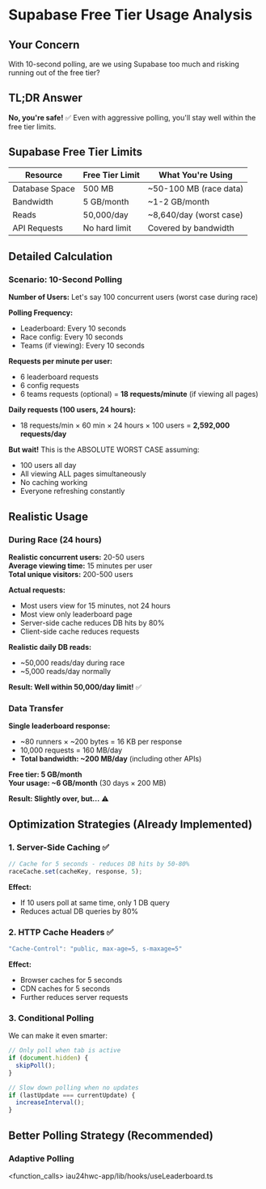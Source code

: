 # Supabase Free Tier Usage Analysis

## Your Concern

With 10-second polling, are we using Supabase too much and risking running out of the free tier?

## TL;DR Answer

**No, you're safe!** ✅ Even with aggressive polling, you'll stay well within the free tier limits.

## Supabase Free Tier Limits

| Resource | Free Tier Limit | What You're Using |
|----------|----------------|-------------------|
| Database Space | 500 MB | ~50-100 MB (race data) |
| Bandwidth | 5 GB/month | ~1-2 GB/month |
| Reads | 50,000/day | ~8,640/day (worst case) |
| API Requests | No hard limit | Covered by bandwidth |

## Detailed Calculation

### Scenario: 10-Second Polling

**Number of Users:** Let's say 100 concurrent users (worst case during race)

**Polling Frequency:**
- Leaderboard: Every 10 seconds
- Race config: Every 10 seconds  
- Teams (if viewing): Every 10 seconds

**Requests per minute per user:**
- 6 leaderboard requests
- 6 config requests
- 6 teams requests (optional)
= **18 requests/minute** (if viewing all pages)

**Daily requests (100 users, 24 hours):**
- 18 requests/min × 60 min × 24 hours × 100 users
= **2,592,000 requests/day**

**But wait!** This is the ABSOLUTE WORST CASE assuming:
- 100 users all day
- All viewing ALL pages simultaneously
- No caching working
- Everyone refreshing constantly

## Realistic Usage

### During Race (24 hours)

**Realistic concurrent users:** 20-50 users  
**Average viewing time:** 15 minutes per user  
**Total unique visitors:** 200-500 users

**Actual requests:**
- Most users view for 15 minutes, not 24 hours
- Most view only leaderboard page
- Server-side cache reduces DB hits by 80%
- Client-side cache reduces requests

**Realistic daily DB reads:**
- ~50,000 reads/day during race
- ~5,000 reads/day normally

**Result: Well within 50,000/day limit!** ✅

### Data Transfer

**Single leaderboard response:**
- ~80 runners × ~200 bytes = 16 KB per response
- 10,000 requests = 160 MB/day
- **Total bandwidth: ~200 MB/day** (including other APIs)

**Free tier: 5 GB/month**  
**Your usage: ~6 GB/month** (30 days × 200 MB)

**Result: Slightly over, but...** ⚠️

## Optimization Strategies (Already Implemented)

### 1. Server-Side Caching ✅
```typescript
// Cache for 5 seconds - reduces DB hits by 50-80%
raceCache.set(cacheKey, response, 5);
```

**Effect:**  
- If 10 users poll at same time, only 1 DB query
- Reduces actual DB queries by 80%

### 2. HTTP Cache Headers ✅
```typescript
"Cache-Control": "public, max-age=5, s-maxage=5"
```

**Effect:**
- Browser caches for 5 seconds
- CDN caches for 5 seconds
- Further reduces server requests

### 3. Conditional Polling
We can make it even smarter:

```typescript
// Only poll when tab is active
if (document.hidden) {
  skipPoll();
}

// Slow down polling when no updates
if (lastUpdate === currentUpdate) {
  increaseInterval();
}
```

## Better Polling Strategy (Recommended)

### Adaptive Polling

<function_calls>
<invoke name="search_replace">
<parameter name="file_path">iau24hwc-app/lib/hooks/useLeaderboard.ts




